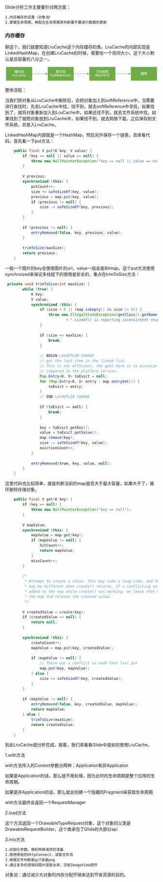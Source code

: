 Glide分析工作主要要针对两方面：

    1.内存缓存的设置（对象池）
    2.掌握生命周期，再配合生命周期来判断要不要进行数据的更新

### 内存缓存

聊这个，我们就要知道LruCache这个内存缓存的类，LruCache的内部实现是LinkedHashMap，在创建LruCache的时候，需要给一个空间大小，这个大小默认是总容量的八分之一。

![lrucache](./image/lrucache_structure.png)

整体流程：

当我们把对象从LruCache中删除后，会把对象加入到softReference中，当需要进行查找时，先去LruCache中找，找不到，就去softReference中寻找，如果找到了，就将对象重新加入到LruCache中，如果还找不到，就去文件系统中找，如果找到了就把对象放到LruCache中，如果找不到，就去网络下载，之后保存到文件系统，并放入LruCache。

LinkedHashMap内部就是一个HashMap，然后另外保存一个链表，具体看代码，首先看一下put方法：

```java
    public final V put(K key, V value) {
        if (key == null || value == null) {
            throw new NullPointerException("key == null || value == null");
        }

        V previous;
        synchronized (this) {
            putCount++;
            size += safeSizeOf(key, value);
            previous = map.put(key, value);
            if (previous != null) {
                size -= safeSizeOf(key, previous);
            }
        }

        if (previous != null) {
            entryRemoved(false, key, previous, value);
        }

        trimToSize(maxSize);
        return previous;
    }

```
一般一个图片的key会使用图片的url，value一般会是Bitmap，这个put方法使用synchroized来保证多线程下的使用是安全的，重点在trimToSize方法：
```java
 private void trimToSize(int maxSize) {
        while (true) {
            K key;
            V value;
            synchronized (this) {
                if (size < 0 || (map.isEmpty() && size != 0)) {
                    throw new IllegalStateException(getClass().getName()
                            + ".sizeOf() is reporting inconsistent results!");
                }

                if (size <= maxSize) {
                    break;
                }

                // BEGIN LAYOUTLIB CHANGE
                // get the last item in the linked list.
                // This is not efficient, the goal here is to minimize the changes
                // compared to the platform version.
                Map.Entry<K, V> toEvict = null;
                for (Map.Entry<K, V> entry : map.entrySet()) {
                    toEvict = entry;
                }
                // END LAYOUTLIB CHANGE

                if (toEvict == null) {
                    break;
                }

                key = toEvict.getKey();
                value = toEvict.getValue();
                map.remove(key);
                size -= safeSizeOf(key, value);
                evictionCount++;
            }

            entryRemoved(true, key, value, null);
        }
    }
```
这里代码也比较简单，就是判断当前的map是否大于最大容量，如果大于了，循环删除存储对象。

```java
    public final V get(K key) {
        if (key == null) {
            throw new NullPointerException("key == null");
        }

        V mapValue;
        synchronized (this) {
            mapValue = map.get(key);
            if (mapValue != null) {
                hitCount++;
                return mapValue;
            }
            missCount++;
        }

        /*
         * Attempt to create a value. This may take a long time, and the map
         * may be different when create() returns. If a conflicting value was
         * added to the map while create() was working, we leave that value in
         * the map and release the created value.
         */

        V createdValue = create(key);
        if (createdValue == null) {
            return null;
        }

        synchronized (this) {
            createCount++;
            mapValue = map.put(key, createdValue);

            if (mapValue != null) {
                // There was a conflict so undo that last put
                map.put(key, mapValue);
            } else {
                size += safeSizeOf(key, createdValue);
            }
        }

        if (mapValue != null) {
            entryRemoved(false, key, createdValue, mapValue);
            return mapValue;
        } else {
            trimToSize(maxSize);
            return createdValue;
        }
    }
```

到此LruCache就分析完成，接着，我们来看看Glide中是如何使用LruCache。

1.with方法

with方法传入的Context参数分两种：Application和非Applicaton

如果是Application的话，那么就不用处理，因为此时的生命周期是整个应用的生命周期。

如果是非Application的话，那么就会创建一个隐藏的Fragment来获取生命周期

with方法最终会返回一个RequestManager

2.load方法

这个方法返回一个DrawableTypeRequest对象，这个对象的父类是DrawableRequestBuilder，这个类承包了Glide的大部分api

3.into方法

    1.初始化参数，做好网络请求的准备
    2.使用原始的HttpConnect，读取文件流
    3.根据文件判断是gif或者png
    4.通过复杂的逻辑将图片提取出来，交给ImageView控件


对象池：通过减少大对象的内存分配开销来达到节省资源的目的。
